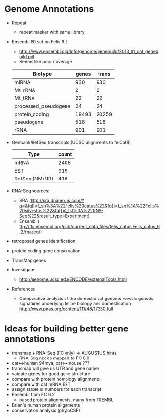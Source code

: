 # Genome Annotations
* Repeat
  - repeat masker with same library
* Ensembl 80 set on Felis 6.2
  - http://www.ensembl.org/info/genome/genebuild/2013_01_cat_genebuild.pdf
  - Seems like poor coverage

  | Biotype                 |  genes  | trans  |
  |-------------------------|---------|--------|
  | miRNA                   |     930 |    930 |
  | Mt_rRNA                 |       2 |      2 |
  | Mt_tRNA                 |      22 |     22 |
  | processed_pseudogene    |      24 |     24 |
  | protein_coding          |   19493 |  20259 |
  | pseudogene              |     518 |    518 |
  | rRNA                    |     901 |    901 |

* Genbank/RefSeq transcripts (UCSC alignments to felCat8)

  | Type            | count |
  |-----------------|-------|
  | mRNA            |  2406 |
  | EST             |   919 |
  | RefSeq (NM/NR)  |   416 |

* RNA-Seq sources:
  - SRA (http://sra.dnanexus.com/?q=&fq[]=f_sn%3A%22Felis%20catus%22&fq[]=f_sn%3A%22Felis%20silvestris%22&fq[]=f_lst%3A%22RNA-Seq%22&result_type=Experiment)
  - Ensembl ( ftp://ftp.ensembl.org/pub/current_data_files/felis_catus/Felis_catus_6.2/rnaseq/)

* retroposed genes identification
* protein coding gene conservation

* TransMap genes
* Investigate
  - http://genome.ucsc.edu/ENCODE/externalTools.html
* References
  - Comparative analysis of the domestic cat genome reveals genetic signatures underlying feline biology and domestication
    http://www.pnas.org/content/111/48/17230.full

# Ideas for building better gene annotations
- transmap + RNA-Seq (FC only) => AUGUSTUS hints
  - RNA-Seq needs mapped to FC 8.0
- cat<->human 94mya, cat<->mouse ???
- transmap will give us UTR and gene names
- vaidate genes for good gene structure
- compare with protein homology alignments
- compare with cat mRNA,EST
- assign stable id numbers for each transcript
- Ensembl from FC 6.2
  - based protein alignments, many from TREMBL
- Brian's human protein alignments
- conservation analysis (phyloCSF)
